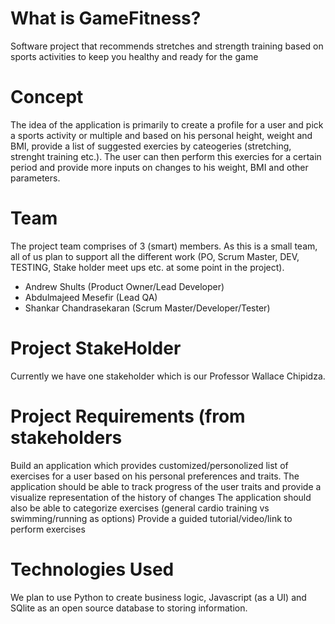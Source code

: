 # What is GameFitness?
  Software project that recommends stretches and strength training based on sports activities to keep you healthy and ready for the game

# Concept
  The idea of the application is primarily to create a profile for a user and pick a sports activity or multiple and based on his personal height, weight and BMI, provide a list of suggested exercies by cateogeries (stretching, strenght training etc.). The user can then perform this exercies for a certain period and provide more inputs on changes to his weight, BMI and other parameters.
 
# Team

The project team comprises of 3 (smart) members. As this is a small team, all of us plan to support all the different work (PO, Scrum Master, DEV, TESTING, Stake holder meet ups etc. at some point in the project).

- Andrew Shults (Product Owner/Lead Developer)
- Abdulmajeed Mesefir (Lead QA)
- Shankar Chandrasekaran (Scrum Master/Developer/Tester)

# Project StakeHolder

Currently we have one stakeholder which is our Professor Wallace Chipidza.
 
# Project Requirements (from stakeholders

Build an application which provides customized/personolized list of exercises for a user based on his personal preferences and traits.
The application should be able to track progress of the user traits and provide a visualize representation of the history of changes
The application should also be able to categorize exercises (general cardio training vs swimming/running as options)
Provide a guided tutorial/video/link to perform exercises 
 
# Technologies Used

We plan to use Python to create business logic, Javascript (as a UI) and SQlite as an open source database to storing information. 
 
